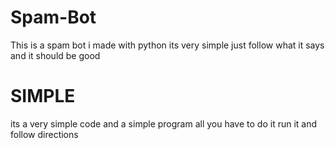# Spam-Bot
This is a spam bot i made with python its very simple just follow what it says and it should be good

# SIMPLE
 
its a very simple code and a simple program all you have to do it run it and follow directions 

